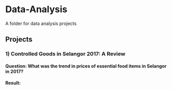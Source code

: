 <h1> Data-Analysis </h1>
A folder for data analysis projects

<h2> Projects</h2>
<h3> 1) Controlled Goods in Selangor 2017: A Review </h3> 
<h4> Question: What was the trend in prices of essential food items in Selangor in 2017?</h4>
<h4> Result: </h4>
